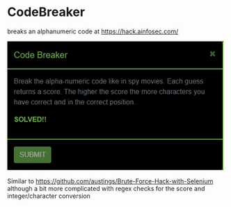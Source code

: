 # CodeBreaker
breaks an alphanumeric code at https://hack.ainfosec.com/

![alt tag](https://github.com/austings/CodeBreaker/blob/master/pics/preview.png)

Similar to https://github.com/austings/Brute-Force-Hack-with-Selenium although a bit more complicated with regex checks for the score and integer/character conversion
